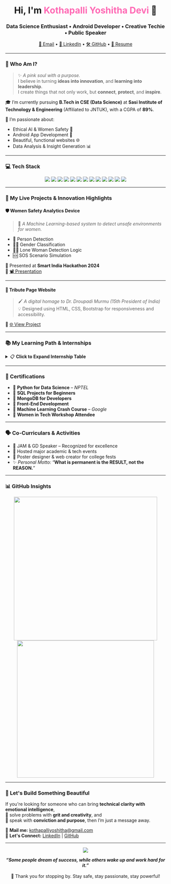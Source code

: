 <h1 align="center">Hi, I'm <span style="color:#ff69b4;">Kothapalli Yoshitha Devi</span> 🌷</h1>
<h3 align="center">Data Science Enthusiast • Android Developer • Creative Techie • Public Speaker</h3>

<p align="center">
  <a href="mailto:kothapalliyoshitha@gmail.com">📧 Email</a> •
  <a href="https://www.linkedin.com/in/yoshitha-kothapalli-070520280/">💼 LinkedIn</a> •
  <a href="https://github.com/yoshitha2005">🛠 GitHub</a> •
  <a href="https://drive.google.com/file/d/1ebPH2sAOAtFfX8gQGmQFSE6qKGi2mxXP/view?usp=drive_link">📄 Resume</a>
</p>

---

### 🌟 Who Am I?

> ✨ *A pink soul with a purpose.*  
> I believe in turning **ideas into innovation**, and **learning into leadership**.  
> I create things that not only work, but **connect**, **protect**, and **inspire**.

🎓 I’m currently pursuing **B.Tech in CSE (Data Science)** at **Sasi Institute of Technology & Engineering** (Affiliated to JNTUK), with a CGPA of **89%**.

🌱 I’m passionate about:
- Ethical AI & Women Safety 💪
- Android App Development 📱
- Beautiful, functional websites 🌐
- Data Analysis & Insight Generation 📊

---

### 💻 Tech Stack

<p align="center">
  <img src="https://img.shields.io/badge/-Python-3776AB?style=for-the-badge&logo=python&logoColor=white"/>
  <img src="https://img.shields.io/badge/-C-00599C?style=for-the-badge&logo=c&logoColor=white"/>
  <img src="https://img.shields.io/badge/-Java-ED8B00?style=for-the-badge&logo=java&logoColor=white"/>
  <img src="https://img.shields.io/badge/-HTML5-E34F26?style=for-the-badge&logo=html5&logoColor=white"/>
  <img src="https://img.shields.io/badge/-CSS3-1572B6?style=for-the-badge&logo=css3&logoColor=white"/>
  <img src="https://img.shields.io/badge/-JavaScript-F7DF1E?style=for-the-badge&logo=javascript&logoColor=black"/>
  <img src="https://img.shields.io/badge/-Bootstrap-563D7C?style=for-the-badge&logo=bootstrap&logoColor=white"/>
  <img src="https://img.shields.io/badge/-MySQL-4479A1?style=for-the-badge&logo=mysql&logoColor=white"/>
  <img src="https://img.shields.io/badge/-MongoDB-4EA94B?style=for-the-badge&logo=mongodb&logoColor=white"/>
  <img src="https://img.shields.io/badge/-Android-3DDC84?style=for-the-badge&logo=android&logoColor=white"/>
  <img src="https://img.shields.io/badge/-Jupyter-F37626?style=for-the-badge&logo=jupyter&logoColor=white"/>
  <img src="https://img.shields.io/badge/-VSCode-007ACC?style=for-the-badge&logo=visual-studio-code&logoColor=white"/>
  <img src="https://img.shields.io/badge/-GitHub-181717?style=for-the-badge&logo=github&logoColor=white"/>
</p>

---

### 🚀 My Live Projects & Innovation Highlights

#### 🛡️ Women Safety Analytics Device
> 🔬 *A Machine Learning-based system to detect unsafe environments for women.*

- 🧠 Person Detection  
- 🙎‍♀️ Gender Classification  
- 🚶‍♀️ Lone Woman Detection Logic  
- 🆘 SOS Scenario Simulation  

📌 Presented at **Smart India Hackathon 2024**  
🔗 [📽️ Presentation](https://docs.google.com/presentation/d/1k5ON3S8tvLCLpuRZA-Ez_KeAW7Zfm5Yl)

---

#### 🌸 Tribute Page Website

> 🖌️ *A digital homage to Dr. Droupadi Murmu (15th President of India)*  
> 💡 Designed using HTML, CSS, Bootstrap for responsiveness and accessibility.

🔗 [🌐 View Project](https://drive.google.com/file/d/13Abvaj5taj8gsh6QUv6r1EZOHh4ktjk3/view)

---

### 📚 My Learning Path & Internships

<details>
  <summary>📋 <strong>Click to Expand Internship Table</strong></summary><br>

| Role                          | Organization         | Responsibilities                                          |
|-------------------------------|----------------------|-----------------------------------------------------------|
| 💻 Android Dev Intern         | Google x AICTE       | App Design, Activities, UI Components                     |
| 🧠 AI-ML Virtual Intern       | Google x AICTE       | ML Pipelines, Preprocessing, Algorithms                   |
| 📊 ML Intern                  | SkillDzire           | Regression & Classification Model Implementation          |
| 📱 Android Intern             | India Edu Program    | Modular App Development, Navigation UI                    |

</details>

---

### 🏅 Certifications

- 📜 **Python for Data Science** – *NPTEL*  
- 📜 **SQL Projects for Beginners**  
- 📜 **MongoDB for Developers**  
- 📜 **Front-End Development**  
- 📜 **Machine Learning Crash Course** – *Google*  
- 📜 **Women in Tech Workshop Attendee**

---

### 🗣️ Co-Curriculars & Activities

- 🥇 JAM & GD Speaker – Recognized for excellence  
- 🎤 Hosted major academic & tech events  
- 🎨 Poster designer & web creator for college fests  
- ✨ *Personal Motto:* “**What is permanent is the RESULT, not the REASON.**”

---

### 📊 GitHub Insights

<p align="center">
  <img src="https://github-readme-stats.vercel.app/api?username=yoshitha2005&show_icons=true&theme=radical" width="450"/>
  <img src="https://github-readme-streak-stats.herokuapp.com/?user=yoshitha2005&theme=radical" width="430"/>
</p>

---

### 🤝 Let's Build Something Beautiful

If you're looking for someone who can bring **technical clarity with emotional intelligence**,  
🎯 solve problems with **grit and creativity**, and  
📣 speak with **conviction and purpose**, then I’m just a message away.

🔗 **Mail me:** kothapalliyoshitha@gmail.com  
🔗 **Let's Connect:** [LinkedIn](https://linkedin.com/in/yoshitha-kothapalli) | [GitHub](https://github.com/yoshitha2005)

---

<p align="center">
  <img src="https://readme-typing-svg.demolab.com?font=Pacifico&pause=1000&color=F77EB9&center=true&vCenter=true&width=500&lines=Thank+you+for+visiting+my+profile!;Wishing+you+a+pink+and+powerful+day+%F0%9F%8C%B7%F0%9F%92%97" />
</p>


<p align="center">
  <b><i>“Some people dream of success, while others wake up and work hard for it.”</i></b> <br><br>
  💖 Thank you for stopping by. Stay safe, stay passionate, stay powerful!
</p>



